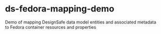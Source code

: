# ds-fedora-mapping-demo
Demo of mapping DesignSafe data model entities and associated metadata to Fedora container resources and properties
